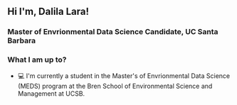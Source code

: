 ## Hi I'm, Dalila Lara! 

### Master of Envrionmental Data Science Candidate, UC Santa Barbara


### What I am up to? 
- 💻 I'm currently a student in the Master's of Envrionmental Data Science (MEDS) program at the Bren School of Environmental Science and Management at   UCSB. 
  
  
  



 

<!--
**dalilalara/dalilalara** is a ✨ _special_ ✨ repository because its `README.md` (this file) appears on your GitHub profile.

Here are some ideas to get you started:

- 🔭 I’m currently working on ...
- 🌱 I’m currently learning ...
- 👯 I’m looking to collaborate on ...
- 🤔 I’m looking for help with ...
- 💬 Ask me about ...
- 📫 How to reach me: ...
- 😄 Pronouns: ...
- ⚡ Fun fact: ...


your background intrestes 
what you're up to these days 
links to personal websites 
-->




